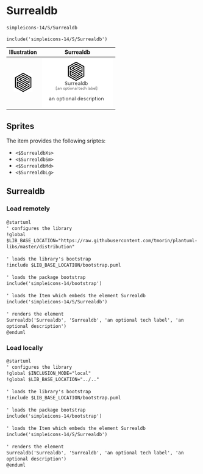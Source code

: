 # Surrealdb


```text
simpleicons-14/S/Surrealdb
```

```text
include('simpleicons-14/S/Surrealdb')
```



| Illustration | Surrealdb |
| :---: | :---: |
| ![illustration for Illustration](../../simpleicons-14/S/Surrealdb.png) | ![illustration for Surrealdb](../../simpleicons-14/S/Surrealdb.Local.png) |



## Sprites
The item provides the following sriptes:

- `<$SurrealdbXs>`
- `<$SurrealdbSm>`
- `<$SurrealdbMd>`
- `<$SurrealdbLg>`





## Surrealdb

### Load remotely
```plantuml
@startuml
' configures the library
!global $LIB_BASE_LOCATION="https://raw.githubusercontent.com/tmorin/plantuml-libs/master/distribution"

' loads the library's bootstrap
!include $LIB_BASE_LOCATION/bootstrap.puml

' loads the package bootstrap
include('simpleicons-14/bootstrap')

' loads the Item which embeds the element Surrealdb
include('simpleicons-14/S/Surrealdb')

' renders the element
Surrealdb('Surrealdb', 'Surrealdb', 'an optional tech label', 'an optional description')
@enduml
```

### Load locally
```plantuml
@startuml
' configures the library
!global $INCLUSION_MODE="local"
!global $LIB_BASE_LOCATION="../.."

' loads the library's bootstrap
!include $LIB_BASE_LOCATION/bootstrap.puml

' loads the package bootstrap
include('simpleicons-14/bootstrap')

' loads the Item which embeds the element Surrealdb
include('simpleicons-14/S/Surrealdb')

' renders the element
Surrealdb('Surrealdb', 'Surrealdb', 'an optional tech label', 'an optional description')
@enduml
```

